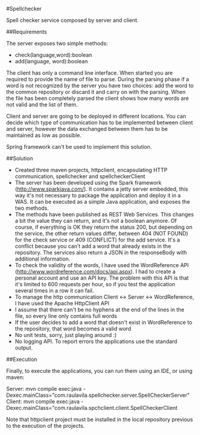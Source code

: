 #Spellchecker

Spell checker service composed by server and client.

##Requirements

The server exposes two simple methods:

* check(language,word):boolean
* add(language, word):boolean

The client has only a command line interface. When started you are required to provide the name of file to parse. During the parsing phase if a word is not recognized by the server you have two choices: add the word to the common repository or discard it and carry on with the parsing. When the file has been completely parsed the client shows how many words are not valid and the list of them.

Client and server are going to be deployed in different locations. You can decide which type of communication has to be implemented between client and server, however the data exchanged between them has to be maintained as low as possible.

Spring framework can't be used to implement this solution.

##Solution

* Created three maven projects, httpclient, encapsulating HTTP communication, spellchecker and spellcheckerClient
* The server has been developed using the Spark framework (http://www.sparkjava.com/). It contains a jetty server embedded, this way it's not necessary to package the application and deploy it in a WAS. It can be executed as a simple Java application, and exposes the two methods.
* The methods have been published as REST Web Services. This changes a bit the value they can return, and it's not a boolean anymore. Of course, if everything is OK they return the status 200, but depending on the service, the other return values differ, between 404 (NOT FOUND) for the check service or 409 (CONFLICT) for the add service. It's a conflict because you can't add a word that already exists in the repository. The services also return a JSON in the responseBody with additional information.
* To check the validity of the words, I have used the WordReference API (http://www.wordreference.com/docs/api.aspx). I had to create a personal account and use an API key. The problem with this API is that it's limited to 600 requests per hour, so if you test the application several times in a row it can fail.
* To manage the http communication Client <-> Server <-> WordReference, I have used the Apache HttpClient API
* I assume that there can't be no hyphens at the end of the lines in the file, so every line only contains full words
* If the user decides to add a word that doesn't exist in WordReference to the repository, that word becomes a valid word
* No unit tests, sorry, just playing around :)
* No logging API. To report errors the applications use the standard output.

##Execution

Finally, to execute the applications, you can run them using an IDE, or using maven:

Server: mvn compile exec:java -Dexec.mainClass="com.raulavila.spellchecker.server.SpellCheckerServer"
Client: mvn compile exec:java -Dexec.mainClass="com.raulavila.spchclient.client.SpellCheckerClient

Note that httpclient project must be installed in the local repository previous to the execution of the projects.
